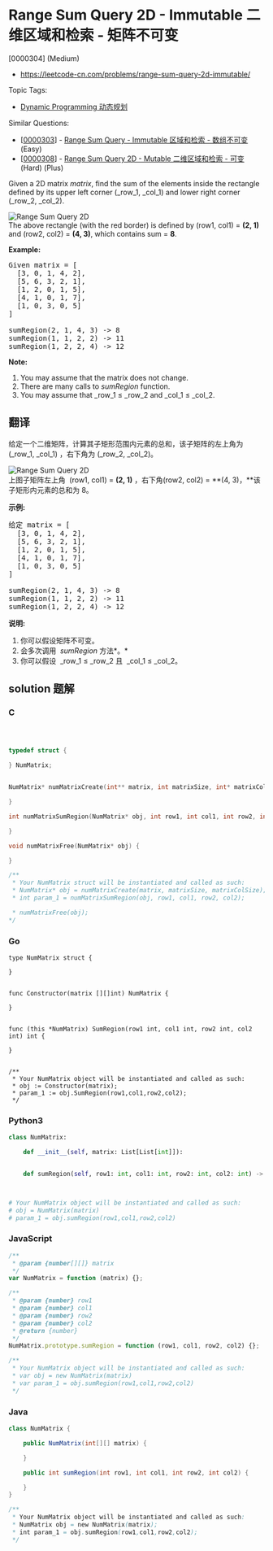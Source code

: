 # Range Sum Query 2D - Immutable 二维区域和检索 - 矩阵不可变

[0000304] (Medium)

- https://leetcode-cn.com/problems/range-sum-query-2d-immutable/

Topic Tags:

- [Dynamic Programming 动态规划](https://leetcode-cn.com/tag/dynamic-programming/)

Similar Questions:

- [[0000303](https://leetcode-cn.com/problems/range-sum-query-immutable/)] - [Range Sum Query - Immutable 区域和检索 - 数组不可变](./0000303.range-sum-query-immutable.md) (Easy)
- [[0000308](https://leetcode-cn.com/problems/range-sum-query-2d-mutable/)] - [Range Sum Query 2D - Mutable 二维区域和检索 - 可变](./0000308.range-sum-query-2d-mutable.md) (Hard) (Plus)

Given a 2D matrix _matrix_, find the sum of the elements inside the rectangle defined by its upper left corner (\_row_1, \_col_1) and lower right corner (\_row_2, \_col_2).

![Range Sum Query 2D](/static/images/courses/range_sum_query_2d.png)  
The above rectangle (with the red border) is defined by (row1, col1) = **(2, 1)** and (row2, col2) = **(4, 3)**, which contains sum = **8**.

**Example:**

<pre>Given matrix = [
  [3, 0, 1, 4, 2],
  [5, 6, 3, 2, 1],
  [1, 2, 0, 1, 5],
  [4, 1, 0, 1, 7],
  [1, 0, 3, 0, 5]
]

sumRegion(2, 1, 4, 3) -&gt; 8
sumRegion(1, 1, 2, 2) -&gt; 11
sumRegion(1, 2, 2, 4) -&gt; 12
</pre>

**Note:**

1.  You may assume that the matrix does not change.
2.  There are many calls to _sumRegion_ function.
3.  You may assume that \_row_1 ≤ \_row_2 and \_col_1 ≤ \_col_2.

## 翻译

给定一个二维矩阵，计算其子矩形范围内元素的总和，该子矩阵的左上角为 (\_row_1, _col_1) ，右下角为 (\_row_2, _col_2)。

![Range Sum Query 2D](https://assets.leetcode-cn.com/aliyun-lc-upload/images/304.png)  
上图子矩阵左上角  (row1, col1) = **(2, 1)** ，右下角(row2, col2) = **(4, 3)，**该子矩形内元素的总和为 8。

**示例:**

<pre>给定 matrix = [
  [3, 0, 1, 4, 2],
  [5, 6, 3, 2, 1],
  [1, 2, 0, 1, 5],
  [4, 1, 0, 1, 7],
  [1, 0, 3, 0, 5]
]

sumRegion(2, 1, 4, 3) -&gt; 8
sumRegion(1, 1, 2, 2) -&gt; 11
sumRegion(1, 2, 2, 4) -&gt; 12
</pre>

**说明:**

1.  你可以假设矩阵不可变。
2.  会多次调用  *sumRegion* 方法*。*
3.  你可以假设  _row_1 ≤ \_row_2 且  _col_1 ≤ \_col_2。

## solution 题解

### C

```c



typedef struct {

} NumMatrix;


NumMatrix* numMatrixCreate(int** matrix, int matrixSize, int* matrixColSize) {

}

int numMatrixSumRegion(NumMatrix* obj, int row1, int col1, int row2, int col2) {

}

void numMatrixFree(NumMatrix* obj) {

}

/**
 * Your NumMatrix struct will be instantiated and called as such:
 * NumMatrix* obj = numMatrixCreate(matrix, matrixSize, matrixColSize);
 * int param_1 = numMatrixSumRegion(obj, row1, col1, row2, col2);

 * numMatrixFree(obj);
*/
```

### Go

```golang
type NumMatrix struct {

}


func Constructor(matrix [][]int) NumMatrix {

}


func (this *NumMatrix) SumRegion(row1 int, col1 int, row2 int, col2 int) int {

}


/**
 * Your NumMatrix object will be instantiated and called as such:
 * obj := Constructor(matrix);
 * param_1 := obj.SumRegion(row1,col1,row2,col2);
 */
```

### Python3

```python
class NumMatrix:

    def __init__(self, matrix: List[List[int]]):


    def sumRegion(self, row1: int, col1: int, row2: int, col2: int) -> int:



# Your NumMatrix object will be instantiated and called as such:
# obj = NumMatrix(matrix)
# param_1 = obj.sumRegion(row1,col1,row2,col2)
```

### JavaScript

```javascript
/**
 * @param {number[][]} matrix
 */
var NumMatrix = function (matrix) {};

/**
 * @param {number} row1
 * @param {number} col1
 * @param {number} row2
 * @param {number} col2
 * @return {number}
 */
NumMatrix.prototype.sumRegion = function (row1, col1, row2, col2) {};

/**
 * Your NumMatrix object will be instantiated and called as such:
 * var obj = new NumMatrix(matrix)
 * var param_1 = obj.sumRegion(row1,col1,row2,col2)
 */
```

### Java

```java
class NumMatrix {

    public NumMatrix(int[][] matrix) {

    }

    public int sumRegion(int row1, int col1, int row2, int col2) {

    }
}

/**
 * Your NumMatrix object will be instantiated and called as such:
 * NumMatrix obj = new NumMatrix(matrix);
 * int param_1 = obj.sumRegion(row1,col1,row2,col2);
 */
```
